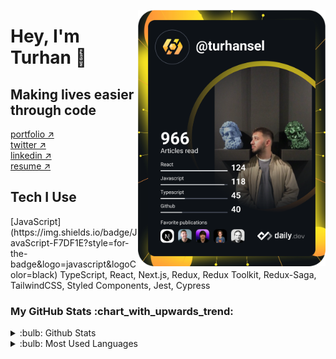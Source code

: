 <a href="https://app.daily.dev/turhansel"><img src="https://github.com/turhansel/turhansel/blob/main/devcard.svg" width="300" align="right" alt="Turhan Sel's Dev Card"/></a>

<h1 align="left">Hey, I'm Turhan 👾</h1>

<h2 align="left">Making lives easier through code</h2>
 <a href="https://www.turhansel.com/" target="_blank">portfolio &nearr;</a> <br/>
 <a href="https://twitter.com/imturhansel" target="_blank">twitter &nearr;</a> <br/>
 <a href="https://www.linkedin.com/in/turhansel/" target="_blank">linkedin &nearr;</a> <br/>
 <a href="https://read.cv/turhan" target="_blank">resume &nearr;</a>

 <h2 align='left'> Tech I Use </h2>
 [JavaScript](https://img.shields.io/badge/JavaScript-F7DF1E?style=for-the-badge&logo=javascript&logoColor=black)
 TypeScript, React, Next.js, Redux, Redux Toolkit, Redux-Saga, TailwindCSS, Styled Components, Jest, Cypress

<h3>My GitHub Stats :chart_with_upwards_trend:</h3>
<p ><details>
<summary>:bulb: Github Stats</summary>
<img src="https://github-readme-stats.vercel.app/api?username=turhansel&theme=tokyonight"/>

</details>
<details>
<summary>:bulb: Most Used Languages</summary>
<img src="https://github-readme-stats.vercel.app/api/top-langs/?username=turhansel&langs_count=10&theme=tokyonight&layout=compact" alt="turhansel :: Top Langs" />
</details></p>
